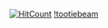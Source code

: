 [![HitCount](https://hits.dwyl.com/tootiebeam/tootiebeam.svg?style=flat-square)](http://hits.dwyl.com/tootiebeam/tootiebeam)
[!tootiebeam](https://github.com/user-attachments/assets/6db7f66b-daee-42af-aafb-a8c23fad0305)
